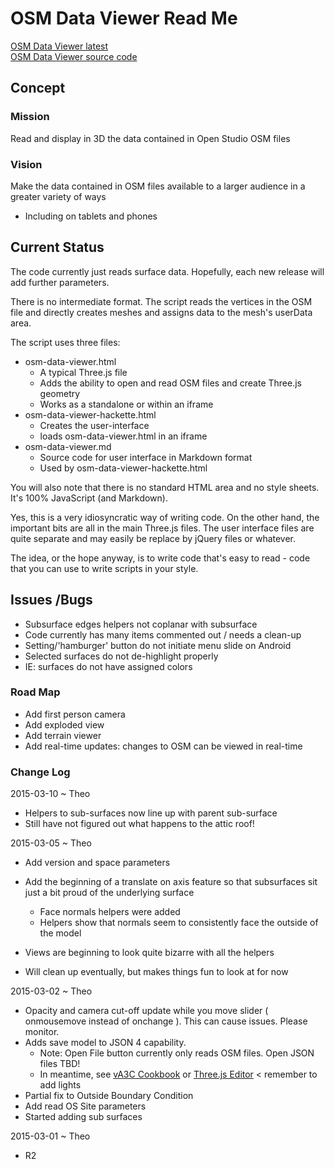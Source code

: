 OSM Data Viewer Read Me
===

[OSM Data Viewer latest]( http://va3c.github.io/projects/osm-data-viewer/latest/ )  
<a href=https://github.com/va3c/projects/tree/gh-pages/osm-data-viewer >OSM Data Viewer source code</a>

## Concept

### Mission
Read and display in 3D the data contained in Open Studio OSM files

### Vision
Make the data contained in OSM files available to a larger audience in a greater variety of ways

* Including on tablets and phones

## Current Status

The code currently just reads surface data. Hopefully, each new release will add further parameters.

There is no intermediate format. 
The script reads the vertices in the OSM file and directly creates meshes and assigns data to the mesh's userData area.

The script uses three files:

* osm-data-viewer.html
	* A typical Three.js file
	* Adds the ability to open and read OSM files and create Three.js geometry
	* Works as a standalone or within an iframe
* osm-data-viewer-hackette.html
	* Creates the user-interface
	* loads osm-data-viewer.html in an iframe
* osm-data-viewer.md
	* Source code for user interface in Markdown format
	* Used by osm-data-viewer-hackette.html

You will also note that there is no standard HTML area and no style sheets.
It's 100% JavaScript (and Markdown).

Yes, this is a very idiosyncratic way of writing code. On the other hand, the important bits are all in the main Three.js files.
The user interface files are quite separate and may easily be replace by jQuery files or whatever.

The idea, or the hope anyway, is to write code that's easy to read - code that you can use to write scripts in your style.


## Issues /Bugs

* Subsurface edges helpers not coplanar with subsurface
* Code currently has many items commented out / needs a clean-up
* Setting/'hamburger' button do not initiate menu slide on Android 
* Selected surfaces do not de-highlight properly
* IE: surfaces do not have assigned colors

### Road Map

* Add first person camera
* Add exploded view 
* Add terrain viewer
* Add real-time updates: changes to OSM can be viewed in real-time

### Change Log

2015-03-10 ~ Theo

* Helpers to sub-surfaces now line up with parent sub-surface
* Still have not figured out what happens to the attic roof!


2015-03-05 ~ Theo

* Add version and space parameters
* Add the beginning of a translate on axis feature so that subsurfaces sit just a bit proud of the underlying surface
	* Face normals helpers were added
	* Helpers show that normals seem to consistently face the outside of the model

* Views are beginning to look quite bizarre with all the helpers
* Will clean up eventually, but makes things fun to look at for now


2015-03-02 ~ Theo

* Opacity and camera cut-off update while you move slider ( onmousemove instead of onchange ). This can cause issues. Please monitor.
* Adds save model to JSON 4 capability. 
	* Note: Open File button currently only reads OSM files. Open JSON files TBD!
	* In meantime, see [vA3C Cookbook]( https://github.com/va3c/viewer/tree/gh-pages/cookbook ) or [Three.js Editor]( http://mrdoob.github.io/three.js/editor/ ) < remember to add lights
* Partial fix to Outside Boundary Condition
* Add read OS Site parameters
* Started adding sub surfaces

2015-03-01 ~ Theo

* R2
